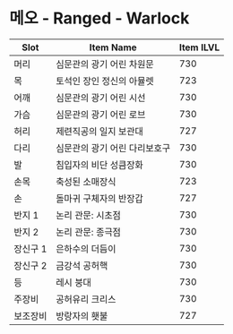 #  메오 -  Ranged -  Warlock

| Slot | Item Name | Item ILVL |
|------|-----------|-----------|
| 머리 | 심문관의 광기 어린 차원문 | 730 |
| 목 | 토석인 장인 정신의 아뮬렛 | 723 |
| 어깨 | 심문관의 광기 어린 시선 | 730 |
| 가슴 | 심문관의 광기 어린 로브 | 730 |
| 허리 | 제련직공의 일지 보관대 | 727 |
| 다리 | 심문관의 광기 어린 다리보호구 | 730 |
| 발 | 침입자의 비단 성큼장화 | 730 |
| 손목 | 축성된 소매장식 | 723 |
| 손 | 돌마귀 구체자의 반장갑 | 727 |
| 반지 1 | 논리 관문: 시초점 | 730 |
| 반지 2 | 논리 관문: 종극점 | 730 |
| 장신구 1 | 은하수의 더듬이 | 730 |
| 장신구 2 | 금강석 공허핵 | 730 |
| 등 | 레시 붕대 | 730 |
| 주장비 | 공허유리 크리스 | 730 |
| 보조장비 | 방랑자의 횃불 | 727 |
